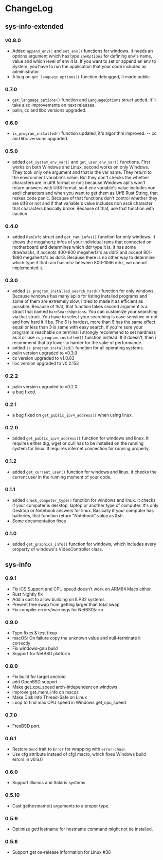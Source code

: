 # ChangeLog

## sys-info-extended

### v0.8.0

- Added `append_env()` and `set_env()` functions for windows. It needs an options argument which has type `EnvOptions` for defining env's name, value and which level of env it is. If you want to set or append an env to System, you have to run the application that your code included as administrator.
- A bug on `get_language_options()` function debugged, it made public.

### 0.7.0

- `get_language_options()` function and `LanguageOptions` struct added. It'll take also improvements on next releases.
- palin, cc and libc versions upgraded.


### 0.6.0

- `is_program_installed()` function updated, it's algorithm improved.
-- cc and libc versions upgraded.

### 0.5.0

- added `get_system_env_var()` and `get_user_env_var()` functions. First works on both Windows and Linux, second works on only Windows. They took only one argument and that is the var name. They return to the environment variable's value. But they don't checks the whether characters are in utf8 format or not: because Windows api's won't return answers with Utf8 format, so if env variable's value includes non ascii characters and when you want to get them as Utf8 Rust String, that makes code panic. Because of that functions don't control whether they are utf8 or not and if that variable's value includes non ascii character that characters basically broke. Because of that, use that function with caution. 

### 0.4.0

- added `RamInfo` struct and `get_ram_infos()` function for only windows. It shows the megahertz infos of your individual rams that connected on motherboard and determines which ddr type it is. It has some drawbacks, it accepts 400-800 megahertz's as ddr2 and accept 801-1860 megahertz's as ddr3. Because there is no other way to determine which type if that ram has mhz between 800-1066 mhz, we cannot implemented it.

### 0.3.0

- added `is_program_installed_search_hard()` function for only windows. Because windows has many api's for listing installed programs and some of them are extremely slow, i tried to made it as efficient as possible. Because of that, that function takes second argument is a struct that named `HardSearchOptions`. You can customize your searching via that struct. You have to select your searching is case sensitive or not and how hard it'll be. The 6 is hardest, more than 6 has the same effect. equal or less than 3 is same with easy search, if you're sure your program is reachable on terminal i strongly recommend to set hardness as 3 or use `is_program_installed()` function instead. If it doesn't, then i recommend that try lower to harder for the sake of performance.
- added `is_program_installed()` function for all operating systems.
- palin version upgraded to v0.3.0
- cc version upgraded to v1.0.83
- libc version upgraded to v0.2.153

### 0.2.2

- palin version upgraded to v0.2.0
- a bug fixed.

### 0.2.1

- a bug fixed on `get_public_ipv4_address()` when using linux.

### 0.2.0

- added `get_public_ipv4_address()` function for windows and linux. It requires either dig, wget or curl has to be installed on the running system for linux. It requires internet connection for running properly.

### 0.1.2

- added `get_current_user()` function for windows and linux. It checks the current user in the running moment of your code.

### 0.1.1

- added `check_computer_type()` function for windows and linux. It checks if your computer is desktop, laptop or another type of computer. It's only Desktop or Notebook answers for linux. Basically if your computer has batteries, that function return "Notebook" value as &str.
- Some documentation fixes

### 0.1.0

- added `get_graphics_info()` function for windows, which includes every property of windows's VideoController class.

## sys-info

### 0.9.1

- Fix iOS Support and CPU speed doesn't work on ARM64 Macs either.
- Rust Nightly fix
- Add a cast to allow building on ILP32 systems
- Prevent free swap from getting larger than total swap
- Fix compiler errors/warnings for NetBSD/arm

### 0.9.0

- Typo fixes & test fixup
- macOS: On failure copy the unknown value and null-terminate it correctly
- Fix windows-gnu build
- Support for NetBSD platform

### 0.8.0

- Fix build for target android
- add OpenBSD support
- Make get_cpu_speed arch-independent on windows
- improve get_mem_info on macos
- Make Disk Info Thread-Safe on Linux
- Loop to find max CPU speed in Windows get_cpu_speed

### 0.7.0

- FreeBSD port.

### 0.6.1

- Restore `Send` trait to `Error` for wrapping with `error-chain`
- Use cfg attribute instead of cfg! macro, which fixes Windows build errors in v0.6.0

### 0.6.0

- Support illumos and Solaris systems

### 0.5.10

- Cast gethostname() arguments to a proper type.

### 0.5.9

- Optimize getHostname for hostname command might not be installed.

### 0.5.8

- Support get os-release information for Linux #38

